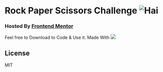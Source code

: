 # Rock Paper Scissors Challenge ![Hai](https://github.githubassets.com/images/icons/emoji/unicode/1f44b.png)

### Hosted By [Frontend Mentor](https://www.frontendmentor.io/)


Feel free to Download to Code & Use it. Made With ![](https://github.githubassets.com/images/icons/emoji/unicode/1f499.png)

License
----

MIT
